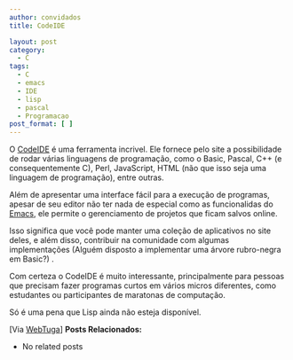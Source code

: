 ```yaml
---
author: convidados
title: CodeIDE

layout: post
category:
  - C
tags:
  - C
  - emacs
  - IDE
  - lisp
  - pascal
  - Programacao
post_format: [ ]
---
```

O [CodeIDE][1] é uma ferramenta incrivel. Ele fornece pelo site a possibilidade de rodar várias linguagens de programação, como o Basic, Pascal, C++ (e consequentemente C), Perl, JavaScript, HTML (não que isso seja uma linguagem de programação), entre outras.

Além de apresentar uma interface fácil para a execução de programas, apesar de seu editor não ter nada de especial como as funcionalidas do [Emacs][2], ele permite o gerenciamento de projetos que ficam salvos online.

Isso significa que você pode manter uma coleção de aplicativos no site deles, e além disso, contribuir na comunidade com algumas implementações (Alguém disposto a implementar uma árvore rubro-negra em Basic?) .

Com certeza o CodeIDE é muito interessante, principalmente para pessoas que precisam fazer programas curtos em vários micros diferentes, como estudantes ou participantes de maratonas de computação.

Só é uma pena que Lisp ainda não esteja disponível.

[Via [WebTuga][3]] 
**Posts Relacionados:** 
*   No related posts












 [1]: http://www.codeide.com/ "CodeIDE"
 [2]: http://en.wikipedia.org/wiki/Emacs "Emacs na Wikipedia"
 [3]: http://www.webtuga.com/2007/03/05/programacao/codeide-programar-online.php/ " CodeIDE - Programar Online"





